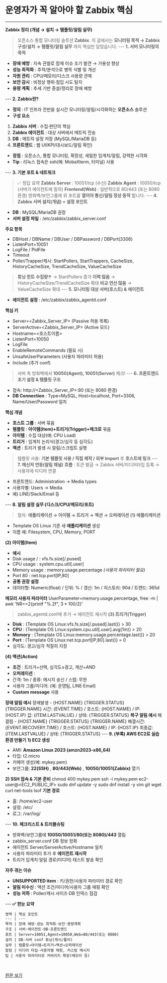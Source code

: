 # 운영자가 꼭 알아야 할 Zabbix 핵심

---

**Zabbix 정리 (개념 → 설치 → 템플릿/알림 실무)**
> 오픈소스 통합 모니터링 솔루션 **Zabbix**.
> 이 글에서는 **모니터링 목적 → Zabbix 구성/설치 → 템플릿/알림 실무** 까지 핵심만 담았습니다.
\--- 
**1\. 서버 모니터링의 목적**
  * **장애 예방** : 지속 관찰로 잠재 이슈 조기 발견 → 가용성 향상
  * **성능 최적화** : 추적/분석으로 병목 식별 및 개선
  * **자원 관리** : CPU/메모리/디스크 사용량 관제
  * **보안 감시** : 비정상 행위·침입 시도 탐지
  * **용량 계획** : 추세 기반 증설/정리로 장애 예방

\--- 
**2\. Zabbix란?**
  * **정의** : IT 인프라 전반을 실시간 모니터링/알림/시각화하는 **오픈소스** 솔루션
  * **구성 요소**

  1. **Zabbix 서버** : 수집·판단의 핵심
  2. **Zabbix 에이전트** : 대상 서버에서 메트릭 전송
  3. **DB** : 메트릭·설정 저장 (MySQL/MariaDB 등)
  4. **프론트엔드** : 웹 UI(KPI/대시보드/알림 확인)

  * **장점** : 오픈소스, 통합 모니터링, 확장성, 세밀한 임계치/알림, 강력한 시각화
  * **Tip** : 리눅스 접속은 ssh(예: MobaXterm, 터미널) 사용

\--- 
**3\. 기본 포트 & 네트워크**
> ✅ 정답 요약
> **Zabbix Server** : 10051/tcp (수신)
> **Zabbix Agent** : 10050/tcp (서버가 에이전트에 질의)
> **Frontend(Web)** : 일반적으로 80/443 (또는 8080 환경)
> 방화벽/보안그룹에 위 포트를 **열어야 통신/알림 정상 동작** 합니다.
\--- 
**4\. Zabbix 서버 설치(개념) + 설정 포인트**
  * **DB** : MySQL/MariaDB 권장
  * **서버 설정 파일** : /etc/zabbix/zabbix_server.conf

**주요 항목**
  * DBHost / DBName / DBUser / DBPassword / DBPort(3306)
  * ListenPort=10051
  * LogFile / PidFile
  * Timeout
  * Poller/Trapper/캐시: StartPollers, StartTrappers, CacheSize, HistoryCacheSize, TrendCacheSize, ValueCacheSize

> **튜닝 힌트**
> **수집량↑** → StartPollers 증가
> **이력 많음** → HistoryCacheSize/TrendCacheSize 확대
> **비교 연산 많음** → ValueCacheSize 확대
\--- 
**5\. 모니터링 대상 서버(호스트) & 에이전트**
  * **에이전트 설정** : /etc/zabbix/zabbix_agentd.conf

**핵심 키**
  * Server=<Zabbix_Server_IP> (Passive 허용 목록)
  * ServerActive=<Zabbix_Server_IP> (Active 모드)
  * Hostname=<호스트이름>
  * ListenPort=10050
  * LogFile
  * EnableRemoteCommands (필요 시)
  * UnsafeUserParameters (사용자 파라미터 허용)
  * Include (추가 conf)

> 서버 측 방화벽에서 **10050(Agent), 10051(Server)** 체크!
\--- 
**6\. 프론트엔드 초기 설정 & 템플릿 구조**
  * 접속: http://<Zabbix_Server_IP>:80 (또는 8080 환경)
  * **DB Connection** : Type=MySQL, Host=localhost, Port=3306, Name/User/Password 일치

**핵심 개념**
  * **호스트 그룹** : 서버 묶음
  * **템플릿** : **아이템(Item)+트리거(Trigger)+매크로** 묶음
  * **아이템** : 수집 대상(예: CPU Load)
  * **트리거** : 임계치 논리식(경고/심각 등 심각도)
  * **액션** : 트리거 발생 시 알림/스크립트 실행

> 템플릿 사용: **기본 템플릿 사용 / 직접 제작 / 외부 Import** 후 **호스트에 링크**
\--- 
**7\. 메신저 연동(알림 채널)**
**흐름** : 토큰 발급 → Zabbix 서버/미디어타입 등록 → 사용자에 미디어 연결
  * 프론트엔드: Administration → Media types
  * 사용자별: Users → Media
  * 예) LINE/Slack/Email 등

\--- 
**8\. 알림 설정 실무 (디스크/CPU/메모리/포트)**
> 절차: **애플리케이션 → 아이템 → 트리거 → 액션 → 오퍼레이션**
**(1) 애플리케이션**
  * Template OS Linux 기준 새 **애플리케이션** 생성
  * 이름 예: Filesystem, CPU, Memory, PORT

**(2) 아이템(Item)**
  * **예시**
  * Disk usage / : vfs.fs.size[/.pused]
  * CPU usage : system.cpu.util[.user]
  * Memory usage : memory.usage.percentage _(사용자 파라미터 필요)_
  * Port 80 : net.tcp.port[IP,80]
  * **공통 권장 설정**
  * 데이터형: Numeric(float) / 단위: % / 갱신: 1m / 히스토리: 90d / 트렌드: 365d

**메모리 사용자 파라미터**
UserParameter=memory.usage.percentage, free -m | awk 'NR==2{printf "%.2f", $3*100/$2}'
> zabbix_agentd.conf에 추가 → 에이전트 재시작
**(3) 트리거(Trigger)**
  * **Disk** : {Template OS Linux:vfs.fs.size[/.pused].last()} > 30
  * **CPU** : {Template OS Linux:system.cpu.util[.user].avg(1m)} > 20
  * **Memory** : {Template OS Linux:memory.usage.percentage.last()} > 20
  * **Port** : {Template OS Linux:net.tcp.port[IP,80].last()} = 0
  * 심각도: 경고/심각 적절히 지정

**(4) 액션(Action)**
  * **조건** : 트리거=선택, 심각도≥경고, 계산=AND
  * **오퍼레이션** :
  * 간격: 1m / 종류: 메시지 송신 / 스텝: 무한
  * 사용자 그룹/미디어: (예: 운영팀, LINE·Email)
  * **Custom message** 사용

**장애 알림 예시**
장애발생 - {HOST.NAME} {TRIGGER.STATUS} {TRIGGER.NAME} 시간: {EVENT.TIME} / 호스트: {HOST.NAME} / IP: {HOST.IP} 값: {ITEM.LASTVALUE} / 상태: {TRIGGER.STATUS} 
**복구 알림 예시**
해결됨 - {HOST.NAME} {TRIGGER.STATUS} {TRIGGER.NAME} 해결시간: {EVENT.RECOVERY.TIME} / 호스트: {HOST.NAME} / IP: {HOST.IP} 최종값: {ITEM.LASTVALUE} / 상태: {TRIGGER.STATUS} 
\--- 
**9\. (부록) AWS EC2로 실습 환경 만들기**
**1) EC2 생성**
  * AMI: **Amazon Linux 2023 (amzn2023-x86_64)**
  * 타입: t2.micro
  * 키페어 생성(예: mykey.pem)
  * 보안그룹: **22(SSH)** , **80/443(Web)** , **10050/10051(Zabbix)** 열기

**2) SSH 접속 & 기본 준비**
chmod 400 mykey.pem ssh -i mykey.pem ec2-user@<EC2_PUBLIC_IP> sudo dnf update -y sudo dnf install -y vim git wget curl net-tools lsof 
**기본 경로**
  * 홈: /home/ec2-user
  * 설정: /etc/
  * 로그: /var/log/

\--- 
**10\. 체크리스트 & 트러블슈팅**
  * 방화벽/보안그룹에 **10050/10051/80(또는 8080)/443** 열림
  * zabbix_server.conf DB 정보 정확
  * 에이전트 Server/ServerActive/Hostname 일치
  * 사용자 파라미터 추가 후 **에이전트 재시작**
  * 트리거 임계치·알림 경로(미디어) 테스트 발송 확인

**자주 겪는 이슈**
  * **UNSUPPORTED item** : 키/권한/사용자 파라미터 경로 확인
  * **알림 미수신** : 액션 조건/미디어/사용자 그룹 매핑 확인
  * **성능 저하** : Poller/캐시 사이즈·DB 인덱스 점검

\--- 
**✅ 한눈 요약**
    
    영역 | 핵심 포인트
    --- | ---
    목적 | 장애 예방·성능 최적화·보안·용량계획
    구조 | 서버·에이전트·DB·프론트엔드
    포트 | Server=10051,Agent=10050,Web=80/443(또는 8080)
    설치 | DB·서버 conf 튜닝(캐시/폴러)
    실무 | 템플릿→아이템→트리거→액션→오퍼레이션
    알림 | 미디어 타입·사용자별 매핑, 커스텀 메시지
    팁 | 사용자 파라미터로 커버리지 확장(메모리 등)
**​**

[원문 보기](https://blog.naver.com/choidz_/224059752172?fromRss=true&trackingCode=rss)
